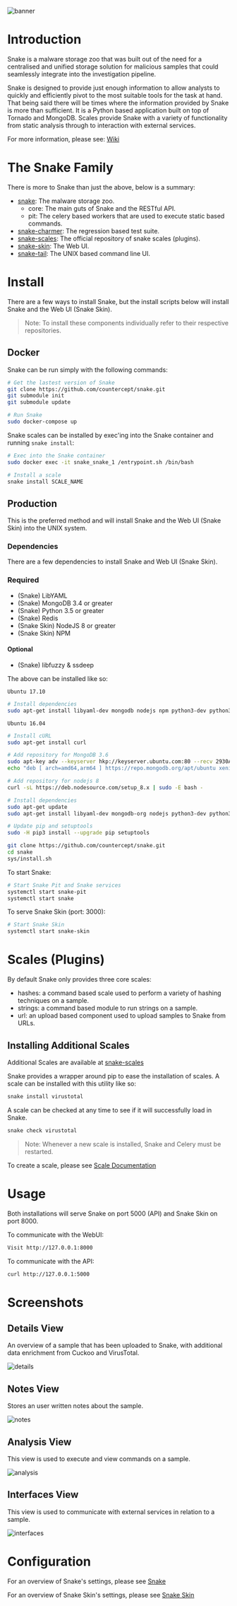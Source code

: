 ![banner](https://github.com/countercept/snake/raw/master/images/banner.png)

# Introduction

Snake is a malware storage zoo that was built out of the need for a centralised and unified storage solution for malicious samples that could seamlessly integrate into the investigation pipeline.

Snake is designed to provide just enough information to allow analysts to quickly and efficiently pivot to the most suitable tools for the task at hand.
That being said there will be times where the information provided by Snake is more than sufficient.
It is a Python based application built on top of Tornado and MongoDB.
Scales provide Snake with a variety of functionality from static analysis through to interaction with external services.

For more information, please see: [Wiki](https://github.com/countercept/snake-core/wiki)

# The Snake Family

There is more to Snake than just the above, below is a summary:

- [snake](https://github.com/countercept/snake-core): The malware storage zoo.
  - core: The main guts of Snake and the RESTful API.
  - pit: The celery based workers that are used to execute static based commands.
- [snake-charmer](https://github.com/countercept/snake-charmer): The regression based test suite.
- [snake-scales](https://github.com/countercept/snake-scales): The official repository of snake scales (plugins).
- [snake-skin](https://github.com/countercept/snake-skin): The Web UI.
- [snake-tail](https://github.com/countercept/snake-tail): The UNIX based command line UI.

# Install

There are a few ways to install Snake, but the install scripts below will install Snake and the Web UI (Snake Skin).

> Note: To install these components individually refer to their respective repositories.

## Docker

Snake can be run simply with the following commands:

```bash
# Get the lastest version of Snake
git clone https://github.com/countercept/snake.git
git submodule init
git submodule update

# Run Snake
sudo docker-compose up
```

Snake scales can be installed by exec'ing into the Snake container and running `snake install`:

```bash
# Exec into the Snake container
sudo docker exec -it snake_snake_1 /entrypoint.sh /bin/bash

# Install a scale
snake install SCALE_NAME
```

## Production

This is the preferred method and will install Snake and the Web UI (Snake Skin) into the UNIX system.

### Dependencies

There are a few dependencies to install Snake and Web UI (Snake Skin).

### Required

- (Snake) LibYAML
- (Snake) MongoDB 3.4 or greater
- (Snake) Python 3.5 or greater
- (Snake) Redis
- (Snake Skin) NodeJS 8 or greater
- (Snake Skin) NPM

#### Optional

- (Snake) libfuzzy & ssdeep

The above can be installed like so:

`Ubuntu 17.10`
```bash
# Install dependencies
sudo apt-get install libyaml-dev mongodb nodejs npm python3-dev python3-pip redis-server libfuzzy-dev ssdeep
```

`Ubuntu 16.04`
```bash
# Install cURL
sudo apt-get install curl

# Add repository for MongoDB 3.6
sudo apt-key adv --keyserver hkp://keyserver.ubuntu.com:80 --recv 2930ADAE8CAF5059EE73BB4B58712A2291FA4AD5
echo "deb [ arch=amd64,arm64 ] https://repo.mongodb.org/apt/ubuntu xenial/mongodb-org/3.6 multiverse" | sudo tee /etc/apt/sources.list.d/mongodb-org-3.6.list

# Add repository for nodejs 8
curl -sL https://deb.nodesource.com/setup_8.x | sudo -E bash -

# Install dependencies
sudo apt-get update
sudo apt-get install libyaml-dev mongodb-org nodejs python3-dev python3-pip redis-server libfuzzy-dev ssdeep

# Update pip and setuptools
sudo -H pip3 install --upgrade pip setuptools
```

```bash
git clone https://github.com/countercept/snake.git
cd snake
sys/install.sh
```

To start Snake:

```bash
# Start Snake Pit and Snake services
systemctl start snake-pit
systemctl start snake
```

To serve Snake Skin (port: 3000):

```bash
# Start Snake Skin
systemctl start snake-skin
```

# Scales (Plugins)

By default Snake only provides three core scales:

- hashes: a command based scale used to perform a variety of hashing techniques on a sample.
- strings: a command based module to run strings on a sample.
- url: an upload based component used to upload samples to Snake from URLs.

## Installing Additional Scales

Additional Scales are available at [snake-scales](https://github.com/countercept/snake-scales)

Snake provides a wrapper around pip to ease the installation of scales.
A scale can be installed with this utility like so:
```bash
snake install virustotal
```

A scale can be checked at any time to see if it will successfully load in Snake.
```bash
snake check virustotal
```

> Note: Whenever a new scale is installed, Snake and Celery must be restarted.

To create a scale, please see [Scale Documentation](https://github.com/countercept/snake-core/wiki/scales)

# Usage

Both installations will serve Snake on port 5000 (API) and Snake Skin on port 8000.

To communicate with the WebUI:

```bash
Visit http://127.0.0.1:8000
```

To communicate with the API:

```bash
curl http://127.0.0.1:5000
```

# Screenshots

## Details View

An overview of a sample that has been uploaded to Snake, with additional data enrichment from Cuckoo and VirusTotal.

![details](https://github.com/countercept/snake/raw/master/images/details.png)

## Notes View

Stores an user written notes about the sample.

![notes](https://github.com/countercept/snake/raw/master/images/notes.png)

## Analysis View

This view is used to execute and view commands on a sample.

![analysis](https://github.com/countercept/snake/raw/master/images/analysis.png)

## Interfaces View

This view is used to communicate with external services in relation to a sample.

![interfaces](https://github.com/countercept/snake/raw/master/images/interfaces.png)


# Configuration

For an overview of Snake's settings, please see [Snake](https://github.com/countercept/snake-core#configuration)

For an overview of Snake Skin's settings, please see [Snake Skin](https://github.com/countercept/snake-skin)
